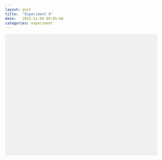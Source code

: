 ```yaml
---
layout: post
title:  "Experiment 4"
date:   2015-11-09 09:05:06
categories: experiment
---
```

<div id='outgraph' style='height: 400px; width:100%; background-color: #f0f0f0;'></div>

<script>
var winInfo = Agama.getWidthHeight(document, 'outgraph');
var paper =  new Agama('outgraph', winInfo.width, winInfo.height);
var sqInfo = Agama.getSquareCoorInMiddle(winInfo, 10);
var sqTile = paper.getSquareTile(sqInfo.topX, sqInfo.topY,
                                 sqInfo.bottomX, sqInfo.bottomY);
var t = patternFour(paper, sqTile);
</script>
